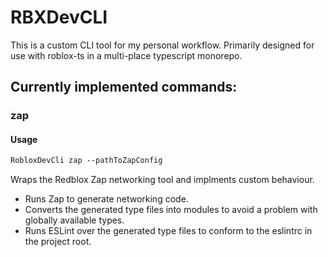 # RBXDevCLI

This is a custom CLI tool for my personal workflow. Primarily designed for use with roblox-ts in a multi-place typescript monorepo.


## Currently implemented commands:
### zap
#### Usage
```ps 
RobloxDevCli zap --pathToZapConfig
```

Wraps the Redblox Zap networking tool and implments custom behaviour.
- Runs Zap to generate networking code.
- Converts the generated type files into modules to avoid a problem with globally available types.
- Runs ESLint over the generated type files to conform to the eslintrc in the project root. 
